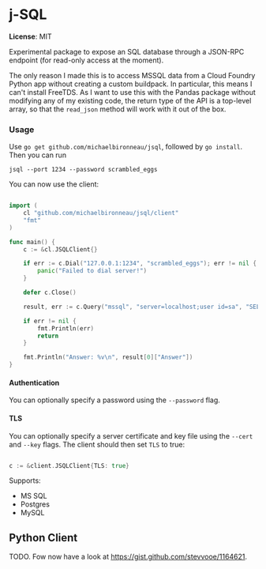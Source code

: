 # j-SQL

**License**: MIT

Experimental package to expose an SQL database through a JSON-RPC endpoint (for read-only access at the moment).

The only reason I made this is to access MSSQL data from a Cloud Foundry Python app without creating a custom buildpack. In particular, this means I can't install FreeTDS. As I want to use this with the Pandas package without modifying any of my existing code, the return type of the API is a top-level array, so that the `read_json` method will work with it out of the box. 


### Usage
Use `go get github.com/michaelbironneau/jsql`, followed by `go install`. Then you can run

```
jsql --port 1234 --password scrambled_eggs
```

You can now use the client:

```go

import (
	cl "github.com/michaelbironneau/jsql/client"
	"fmt"
)

func main() {
	c := &cl.JSQLClient{}

	if err := c.Dial("127.0.0.1:1234", "scrambled_eggs"); err != nil {
		panic("Failed to dial server!")
	}

	defer c.Close()

	result, err := c.Query("mssql", "server=localhost;user id=sa", "SELECT 1 AS 'Answer'")

	if err != nil {
		fmt.Println(err)
		return
	}

	fmt.Println("Answer: %v\n", result[0]["Answer"])
}

```

#### Authentication

You can optionally specify a password using the `--password` flag.

#### TLS

You can optionally specify a server certificate and key file using the `--cert` and `--key` flags. The client should then set `TLS` to true:

```go

c := &client.JSQLClient{TLS: true}
```


Supports:

* MS SQL
* Postgres
* MySQL

## Python Client

TODO. Fow now have a look at https://gist.github.com/stevvooe/1164621.